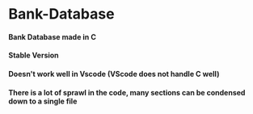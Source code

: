 # Bank-Database

#### Bank Database made in C

#### Stable Version

#### Doesn't work well in Vscode (VScode does not handle C well)

#### There is a lot of sprawl in the code, many sections can be condensed down to a single file
